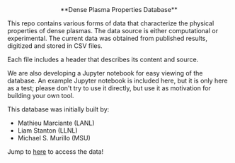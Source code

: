 <center> **Dense Plasma Properties Database**</center>

This repo contains various forms of data that characterize the physical properties of dense plasmas. The data source is either computational or experimental. The current data was obtained from published results, digitized and stored in CSV files.

Each file includes a header that describes its content and source.

We are also developing a Jupyter notebook for easy viewing of the database. An example Jupyter notebook is included here, but it is only here as a test; please don't try to use it directly, but use it as motivation for building your own tool.


This database was initially built by:
* Mathieu Marciante (LANL)
* Liam Stanton (LLNL)
* Michael S. Murillo (MSU)

Jump to [here](database/) to access the data!
